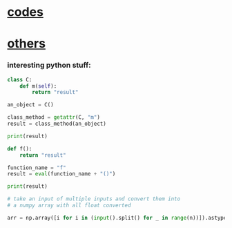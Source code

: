 # [codes](/main/)
# [others](/others/)

### interesting python stuff:

```python
class C:
    def m(self):
        return "result"

an_object = C()

class_method = getattr(C, "m")
result = class_method(an_object)

print(result)
```

```python
def f():
    return "result"

function_name = "f"
result = eval(function_name + "()")

print(result)
```

```python
# take an input of multiple inputs and convert them into
# a numpy array with all float converted

arr = np.array([i for i in (input().split() for _ in range(n))]).astype(np.float)
```
